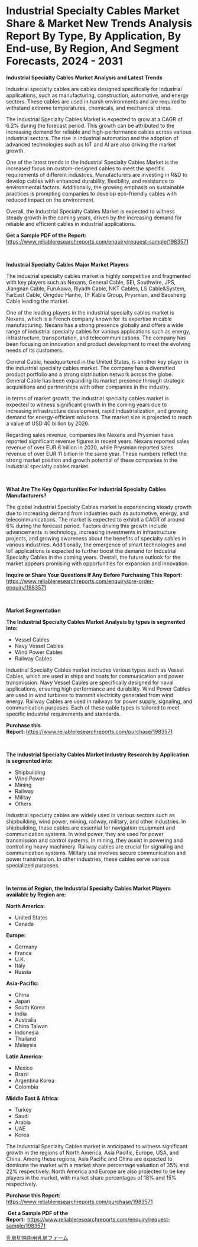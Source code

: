 <p><h1>Industrial Specialty Cables Market Share & Market New Trends Analysis Report By Type, By Application, By End-use, By Region, And Segment Forecasts, 2024 - 2031</h1></p><p><strong>Industrial Specialty Cables Market Analysis and Latest Trends</strong></p>
<p><p>Industrial specialty cables are cables designed specifically for industrial applications, such as manufacturing, construction, automotive, and energy sectors. These cables are used in harsh environments and are required to withstand extreme temperatures, chemicals, and mechanical stress.</p><p>The Industrial Specialty Cables Market is expected to grow at a CAGR of 6.2% during the forecast period. This growth can be attributed to the increasing demand for reliable and high-performance cables across various industrial sectors. The rise in industrial automation and the adoption of advanced technologies such as IoT and AI are also driving the market growth.</p><p>One of the latest trends in the Industrial Specialty Cables Market is the increased focus on custom-designed cables to meet the specific requirements of different industries. Manufacturers are investing in R&D to develop cables with enhanced durability, flexibility, and resistance to environmental factors. Additionally, the growing emphasis on sustainable practices is prompting companies to develop eco-friendly cables with reduced impact on the environment.</p><p>Overall, the Industrial Specialty Cables Market is expected to witness steady growth in the coming years, driven by the increasing demand for reliable and efficient cables in industrial applications.</p></p>
<p><strong>Get a Sample PDF of the Report:&nbsp;</strong> <a href="https://www.reliableresearchreports.com/enquiry/request-sample/1983571">https://www.reliableresearchreports.com/enquiry/request-sample/1983571</a></p>
<p>&nbsp;</p>
<p><strong>Industrial Specialty Cables Major Market Players</strong></p>
<p><p>The industrial specialty cables market is highly competitive and fragmented with key players such as Nexans, General Cable, SEI, Southwire, JPS, Jiangnan Cable, Furukawa, Riyadh Cable, NKT Cables, LS Cable&System, FarEast Cable, Qingdao Hanhe, TF Kable Group, Prysmian, and Baosheng Cable leading the market.</p><p>One of the leading players in the industrial specialty cables market is Nexans, which is a French company known for its expertise in cable manufacturing. Nexans has a strong presence globally and offers a wide range of industrial specialty cables for various applications such as energy, infrastructure, transportation, and telecommunications. The company has been focusing on innovation and product development to meet the evolving needs of its customers. </p><p>General Cable, headquartered in the United States, is another key player in the industrial specialty cables market. The company has a diversified product portfolio and a strong distribution network across the globe. General Cable has been expanding its market presence through strategic acquisitions and partnerships with other companies in the industry.</p><p>In terms of market growth, the industrial specialty cables market is expected to witness significant growth in the coming years due to increasing infrastructure development, rapid industrialization, and growing demand for energy-efficient solutions. The market size is projected to reach a value of USD 40 billion by 2026.</p><p>Regarding sales revenue, companies like Nexans and Prysmian have reported significant revenue figures in recent years. Nexans reported sales revenue of over EUR 6 billion in 2020, while Prysmian reported sales revenue of over EUR 11 billion in the same year. These numbers reflect the strong market position and growth potential of these companies in the industrial specialty cables market.</p></p>
<p>&nbsp;</p>
<p><strong>What Are The Key Opportunities For Industrial Specialty Cables Manufacturers?</strong></p>
<p><p>The global Industrial Specialty Cables market is experiencing steady growth due to increasing demand from industries such as automotive, energy, and telecommunications. The market is expected to exhibit a CAGR of around 6% during the forecast period. Factors driving this growth include advancements in technology, increasing investments in infrastructure projects, and growing awareness about the benefits of specialty cables in various industries. Additionally, the emergence of smart technologies and IoT applications is expected to further boost the demand for Industrial Specialty Cables in the coming years. Overall, the future outlook for the market appears promising with opportunities for expansion and innovation.</p></p>
<p><strong>Inquire or Share Your Questions If Any Before Purchasing This Report:</strong> <a href="https://www.reliableresearchreports.com/enquiry/pre-order-enquiry/1983571">https://www.reliableresearchreports.com/enquiry/pre-order-enquiry/1983571</a></p>
<p>&nbsp;</p>
<p><strong>Market Segmentation</strong></p>
<p><strong>The Industrial Specialty Cables Market Analysis by types is segmented into:</strong></p>
<p><ul><li>Vessel Cables</li><li>Navy Vessel Cables</li><li>Wind Power Cables</li><li>Railway Cables</li></ul></p>
<p><p>Industrial Specialty Cables market includes various types such as Vessel Cables, which are used in ships and boats for communication and power transmission. Navy Vessel Cables are specifically designed for naval applications, ensuring high performance and durability. Wind Power Cables are used in wind turbines to transmit electricity generated from wind energy. Railway Cables are used in railways for power supply, signaling, and communication purposes. Each of these cable types is tailored to meet specific industrial requirements and standards.</p></p>
<p><strong>Purchase this Report:&nbsp;</strong><a href="https://www.reliableresearchreports.com/purchase/1983571">https://www.reliableresearchreports.com/purchase/1983571</a></p>
<p>&nbsp;</p>
<p><strong>The Industrial Specialty Cables Market Industry Research by Application is segmented into:</strong></p>
<p><ul><li>Shipbuilding</li><li>Wind Power</li><li>Mining</li><li>Railway</li><li>Militay</li><li>Others</li></ul></p>
<p><p>Industrial specialty cables are widely used in various sectors such as shipbuilding, wind power, mining, railway, military, and other industries. In shipbuilding, these cables are essential for navigation equipment and communication systems. In wind power, they are used for power transmission and control systems. In mining, they assist in powering and controlling heavy machinery. Railway cables are crucial for signaling and communication systems. Military use involves secure communication and power transmission. In other industries, these cables serve various specialized purposes.</p></p>
<p>&nbsp;</p>
<p><strong>In terms of Region, the Industrial Specialty Cables Market Players available by Region are:</strong></p>
<p>
    <p> <strong> North America: </strong>
        <ul>
            <li>United States</li>
            <li>Canada</li>
        </ul>
        </p> 
    <p> <strong> Europe: </strong>
        <ul>
            <li>Germany</li>
            <li>France</li>
            <li>U.K.</li>
            <li>Italy</li>
            <li>Russia</li>
        </ul>
        </p> 
    <p> <strong> Asia-Pacific: </strong>
        <ul>
            <li>China</li>
            <li>Japan</li>
            <li>South Korea</li>
            <li>India</li>
            <li>Australia</li>
            <li>China Taiwan</li>
            <li>Indonesia</li>
            <li>Thailand</li>
            <li>Malaysia</li>
        </ul>
        </p> 
    <p> <strong> Latin America: </strong>
        <ul>
            <li>Mexico</li>
            <li>Brazil</li>
            <li>Argentina Korea</li>
            <li>Colombia</li>
        </ul>
        </p> 
    <p> <strong> Middle East & Africa: </strong>
        <ul>
            <li>Turkey</li>
            <li>Saudi</li>
            <li>Arabia</li>
            <li>UAE</li>
            <li>Korea</li>
        </ul>
    </p>
    </p>
<p><p>The Industrial Specialty Cables market is anticipated to witness significant growth in the regions of North America, Asia Pacific, Europe, USA, and China. Among these regions, Asia Pacific and China are expected to dominate the market with a market share percentage valuation of 35% and 22% respectively. North America and Europe are also projected to be key players in the market, with market share percentages of 18% and 15% respectively.</p></p>
<p><strong>Purchase this Report: </strong><a href="https://www.reliableresearchreports.com/purchase/1983571">https://www.reliableresearchreports.com/purchase/1983571</a></p>
<p>&nbsp;<strong>Get a Sample PDF of the Report:&nbsp;&nbsp;</strong><a href="https://www.reliableresearchreports.com/enquiry/request-sample/1983571">https://www.reliableresearchreports.com/enquiry/request-sample/1983571</a></p>
<p><strong></strong></p>
<p><p><a href="https://github.com/oafhukehf4709715/Market-Research-Report-List-1/blob/main/533452014174.md">乳房切除術用乳房フォーム</a></p></p>